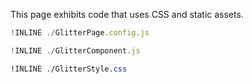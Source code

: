 This page exhibits code that uses CSS and static assets.

~~~js
!INLINE ./GlitterPage.config.js
~~~

~~~js
!INLINE ./GlitterComponent.js
~~~

~~~css
!INLINE ./GlitterStyle.css
~~~
